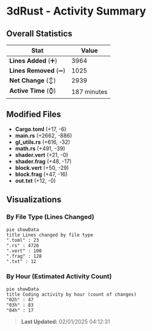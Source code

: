 # 3dRust - Activity Summary 

## Overall Statistics

| Stat                   | Value                                                             |
| ---------------------- | ----------------------------------------------------------------- |
| **Lines Added** (➕)   | 3964                                          |
| **Lines Removed** (➖) | 1025                                        |
| **Net Change** (↕)    | 2939                |
| **Active Time** (⌚)   | 187 minutes |


## Modified Files
- **Cargo.toml** (+17, -6)
- **main.rs** (+2662, -886)
- **gl_utils.rs** (+616, -32)
- **math.rs** (+491, -39)
- **shader.vert** (+21, -0)
- **shader.frag** (+48, -17)
- **block.vert** (+50, -29)
- **block.frag** (+47, -16)
- **out.txt** (+12, -0)

## Visualizations

### By File Type (Lines Changed)

```mermaid
pie showData
title Lines changed by file type
".toml" : 23
".rs" : 4726
".vert" : 100
".frag" : 128
".txt" : 12
```

### By Hour (Estimated Activity Count)

```mermaid
pie showData
title Coding activity by hour (count of changes)
"02h" : 47
"03h" : 83
"04h" : 17
```


> **Last Updated:** 02/01/2025 04:12:31